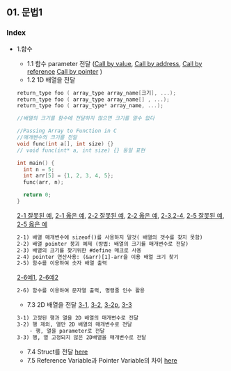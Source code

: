 ## 01. 문법1
### Index
* 1.함수
  *  1.1 함수 parameter 전달 ([Call by value](https://github.com/csbyun-data/C-Programming/blob/main/chap01/Function/Call_by_value1.c), [Call by address](https://github.com/csbyun-data/C-Programming/blob/main/chap01/Function/Call_by_address1.c), [Call by reference](https://github.com/csbyun-data/C-Programming/blob/main/chap01/Function/Call_by_reference1.c) [Call by pointer](https://github.com/csbyun-data/C-Programming/blob/main/chap01/Function/Call_by_pointer1.c) )
  *  1.2 1D 배열을 전달 
  ```c
  return_type foo ( array_type array_name[크기], ...);
  return_type foo ( array_type array_name[] , ...);
  return_type foo ( array_type* array_name, ...);

  //배열의 크기를 함수에 전달하지 않으면 크기를 알수 없다

  //Passing Array to Function in C
  //매개변수의 크기를 전달
  void func(int a[], int size) {}
  // void func(int* a, int size) {} 동일 표현

  int main() {
    int n = 5;
    int arr[5] = {1, 2, 3, 4, 5};
    func(arr, n);

    return 0;
  }
  ```
  [2-1 잘못된 예](https://github.com/csbyun-data/C-Programming/blob/main/chap01/Function/Incorrect_function_2-1.c), [2-1 옳은 예](https://github.com/csbyun-data/C-Programming/blob/main/chap01/Function/Correct_function_2-1.c), [2-2 잘못된 예](https://github.com/csbyun-data/C-Programming/blob/main/chap01/Function/Incorrect_function_2-2.c), [2-2 옳은 예](https://github.com/csbyun-data/C-Programming/blob/main/chap01/Function/Correct_function_2-2.c), [2-3](https://github.com/csbyun-data/C-Programming/blob/main/chap01/Function/Correct_function_2-2.c),[2-4](https://github.com/csbyun-data/C-Programming/blob/main/chap01/Function/Correct_function_2-2.c), [2-5 잘못된 예](https://github.com/csbyun-data/C-Programming/blob/main/chap01/Function/Incorrect_function_2-2.c), [2-5 옳은 예](https://github.com/csbyun-data/C-Programming/blob/main/chap01/Function/Correct_function_2-2.c)  

  ```txt
  2-1) 배열 매개변수에 sizeof()를 사용하지 말것( 배열의 갯수를 찾지 못함)
  2-2) 배열 pointer 붕괴 예제 (방법: 배열의 크기를 매개변수로 전달)
  2-3) 배열의 크기를 찾기위한 #define 매크로 사용
  2-4) pointer 연산사용: (&arr)[1]-arr을 이용 배열 크기 찾기
  2-5) 함수를 이용하여 숫자 배열 출력
  ```
  [2-6예1](https://github.com/csbyun-data/C-Programming/blob/main/chap01/Function/String_function_2-6-1.c), [2-6예2](https://github.com/csbyun-data/C-Programming/blob/main/chap01/Function/String_function_2-6-2.c)
  ```txt
  2-6) 함수를 이용하여 문자열 출력, 명령줄 인수 활용
  ```
  *  7.3 2D 배열을 전달 [3-1](https://github.com/csbyun-data/C-Programming/blob/main/chap01/Function/Two_dimension_parameter_3-1.c), [3-2](https://github.com/csbyun-data/C-Programming/blob/main/chap01/Function/Two_dimension_parameter_3-2.c), [3-2p](https://github.com/csbyun-data/C-Programming/blob/main/chap01/Function/Two_dimension_parameter_3-2p.c), [3-3](https://github.com/csbyun-data/C-Programming/blob/main/chap01/Function/Two_dimension_parameter_3-3.c)
  ```txt
  3-1) 고정된 행과 열을 2D 배열의 매개변수로 전달
  3-2) 행 제외, 열만 2D 배열의 매개변수로 전달
      - 행, 열을 parameter로 전달
  3-3) 행, 열 고정되지 않은 2D배열을 매개변수로 전달
  ```
  *  7.4 Struct를 전달 [here](https://github.com/csbyun-data/C-Programming/blob/main/chap01/Function/Struct_parameter.c)
  *  7.5 Reference Variable과 Pointer Variable의 차이 [here](https://github.com/csbyun-data/C-Programming/blob/main/chap01/Function/Reference_Pointer_diff.cpp)

